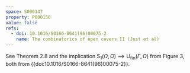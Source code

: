 ```yaml
---
space: S000147
property: P000150
value: false
refs:
  - doi: 10.1016/S0166-8641(96)00075-2
    name: The combinatorics of open covers II (Just et al)
---
```


See Theorem 2.8 and the implication $\mathsf S_1(\Omega,\Omega) \implies \mathsf U_{\mathrm{fin}}(\Gamma,\Omega)$
from Figure 3, both from {{doi:10.1016/S0166-8641(96)00075-2}}.